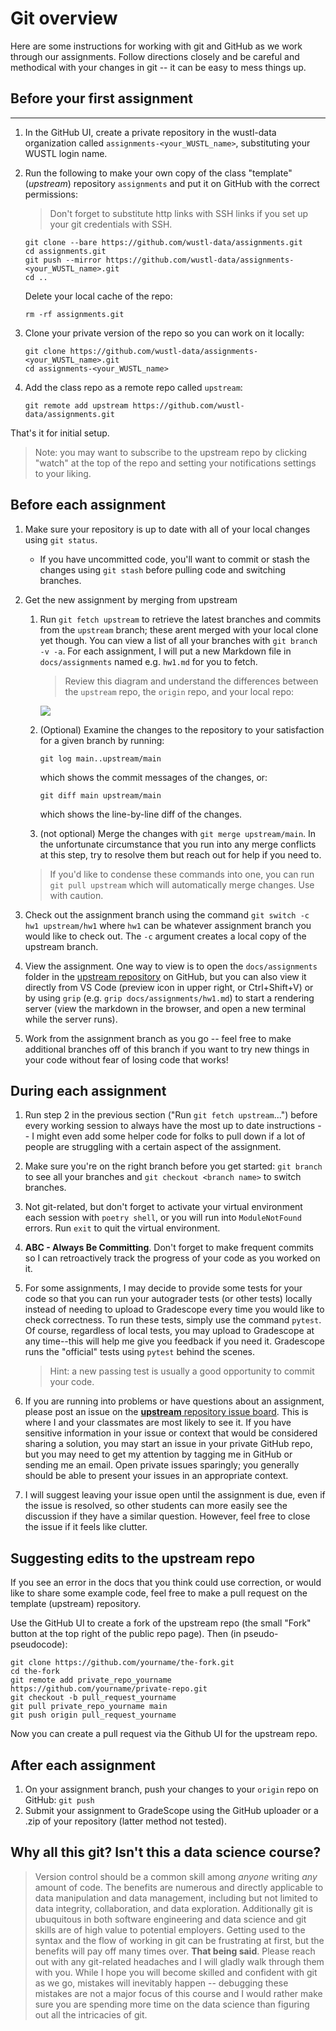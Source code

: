 # Git overview
Here are some instructions for working with git and GitHub as we work through our assignments.  Follow directions closely and be careful and methodical with your changes in git -- it can be easy to mess things up. 

## Before your first assignment

----------
1. In the GitHub UI, create a private repository in the wustl-data organization called `assignments-<your_WUSTL_name>`, substituting your WUSTL login name.

2. Run the following to make your own copy of the class "template" (_upstream_) repository `assignments` and put it on GitHub with the correct permissions:
    > Don't forget to substitute http links with SSH links if you set up your git credentials with SSH.
    ```
    git clone --bare https://github.com/wustl-data/assignments.git
    cd assignments.git
    git push --mirror https://github.com/wustl-data/assignments-<your_WUSTL_name>.git
    cd ..
    ```
    Delete your local cache of the repo:
    ```
    rm -rf assignments.git 
    ```

3. Clone your private version of the repo so you can work on it locally:

    ```
    git clone https://github.com/wustl-data/assignments-<your_WUSTL_name>.git
    cd assignments-<your_WUSTL_name>
    ```

4. Add the class repo as a remote repo called `upstream`:

    ```
    git remote add upstream https://github.com/wustl-data/assignments.git
    ```

That's it for initial setup.

> Note: you may want to subscribe to the upstream repo by clicking "watch" at the top of the repo and setting your notifications settings to your liking. 

## Before each assignment

1. Make sure your repository is up to date with all of your local changes using `git status`.  
    - If you have uncommitted code, you'll want to commit or stash the changes using `git stash` before pulling code and switching branches.

2. Get the new assignment by merging from upstream
    1. Run `git fetch upstream` to retrieve the latest branches and commits from the `upstream` branch; these arent merged with your local clone yet though. You can view a list of all your branches with `git branch -v -a`. For each assignment, I will put a new Markdown file in `docs/assignments` named e.g. `hw1.md` for you to fetch.
        > Review this diagram and understand the differences between the `upstream` repo, the `origin` repo, and your local repo:

        ![](https://i.stack.imgur.com/cEJjT.png)
    
    2. (Optional) Examine the changes to the repository to your satisfaction for a given branch by running:
        ```
        git log main..upstream/main
        ```
        which shows the commit messages of the changes, or:
        ```
        git diff main upstream/main
        ```
        which shows the line-by-line diff of the changes.
    3. (not optional) Merge the changes with `git merge upstream/main`. In the unfortunate circumstance that you run into any merge conflicts at this step, try to resolve them but reach out for help if you need to.

    > If you'd like to condense these commands into one, you can run `git pull upstream` which will automatically merge changes. Use with caution.


3. Check out the assignment branch using the command `git switch -c hw1 upstream/hw1` where `hw1` can be whatever assignment branch you would like to check out. The `-c` argument creates a local copy of the upstream branch.

4. View the assignment. One way to view is to open the `docs/assignments` folder in the [upstream repository](https://github.com/wustl-data/assignments/tree/main/docs/assignments) on GitHub, but you can also view it directly from VS Code (preview icon in upper right, or Ctrl+Shift+V) or by using `grip` (e.g. `grip docs/assignments/hw1.md`) to start a rendering server (view the markdown in the browser, and open a new terminal while the server runs). 

5. Work from the assignment branch as you go -- feel free to make additional branches off of this branch if you want to try new things in your code without fear of losing code that works!

## During each assignment

1. Run step 2 in the previous section ("Run `git fetch upstream`...") before every working session to always have the most up to date instructions -- I might even add some helper code for folks to pull down if a lot of people are struggling with a certain aspect of the assignment.

2. Make sure you're on the right branch before you get started: `git branch` to see all your branches and `git checkout <branch name>` to switch branches.

3. Not git-related, but don't forget to activate your virtual environment each session with `poetry shell`, or you will run into `ModuleNotFound` errors. Run `exit` to quit the virtual environment.

4. **ABC - Always Be Committing**. Don't forget to make frequent commits so I can retroactively track the progress of your code as you worked on it.

5. For some assignments, I may decide to provide some tests for your code so that you can run your autograder tests (or other tests) locally instead of needing to upload to Gradescope every time you would like to check correctness. To run these tests, simply use the command `pytest`. Of course, regardless of local tests, you may upload to Gradescope at any time--this will help me give you feedback if you need it. Gradescope runs the "official" tests using `pytest` behind the scenes. 
    > Hint: a new passing test is usually a good opportunity to commit your code.

6. If you are running into problems or have questions about an assignment, please post an issue on the [**upstream** repository issue board](https://github.com/wustl-data/assignments/issues). This is where I and your classmates are most likely to see it. If you have sensitive information in your issue or context that would be considered sharing a solution, you may start an issue in your private GitHub repo, but you may need to get my attention by tagging me in GitHub or sending me an email. Open private issues sparingly; you generally should be able to present your issues in an appropriate context.

7. I will suggest leaving your issue open until the assignment is due, even if the issue is resolved, so other students can more easily see the discussion if they have a similar question. However, feel free to close the issue if it feels like clutter.


## Suggesting edits to the upstream repo

If you see an error in the docs that you think could use correction, or would like to share some example code, feel free to make a pull request on the template (upstream) repository.

Use the GitHub UI to create a fork of the upstream repo (the small "Fork" button at the top right of the public repo page). Then (in pseudo-pseudocode):

```
git clone https://github.com/yourname/the-fork.git
cd the-fork
git remote add private_repo_yourname https://github.com/yourname/private-repo.git
git checkout -b pull_request_yourname
git pull private_repo_yourname main
git push origin pull_request_yourname
```

Now you can create a pull request via the Github UI for the upstream repo.

## After each assignment
1. On your assignment branch, push your changes to your `origin` repo on GitHub: `git push`
2. Submit your assignment to GradeScope using the GitHub uploader or a .zip of your repository (latter method not tested).


## Why all this git? Isn't this a data science course?
> Version control should be a common skill among _anyone_ writing _any_ amount of code. The benefits are numerous and directly applicable to data manipulation and data management, including but not limited to data integrity, collaboration, and data exploration. Additionally git is ubuquitous in both software engineering and data science and git skills are of high value to potential employers. Getting used to the syntax and the flow of working in git can be frustrating at first, but the benefits will pay off many times over. 
> **That being said**. Please reach out with any git-related headaches and I will gladly walk through them with you. While I hope you will become skilled and confident with git as we go, mistakes will inevitably happen -- debugging these mistakes are not a major focus of this course and I would rather make sure you are spending more time on the data science than figuring out all the intricacies of git.